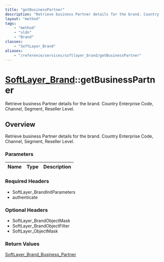 ```yaml
---
title: "getBusinessPartner"
description: "Retrieve business Partner details for the brand. Country Enterprise Code, Channel, Segment, Reseller Level."
layout: "method"
tags:
    - "method"
    - "sldn"
    - "Brand"
classes:
    - "SoftLayer_Brand"
aliases:
    - "/reference/services/softlayer_brand/getBusinessPartner"
---
```

# [SoftLayer_Brand](/reference/services/SoftLayer_Brand)::getBusinessPartner

Retrieve business Partner details for the brand. Country Enterprise Code, Channel, Segment, Reseller Level.


## Overview 
Retrieve business Partner details for the brand. Country Enterprise Code, Channel, Segment, Reseller Level.

### Parameters 
|Name | Type | Description |
| --- | --- | --- |


### Required Headers
* SoftLayer_BrandInitParameters
* authenticate

### Optional Headers
* SoftLayer_BrandObjectMask
* SoftLayer_BrandObjectFilter
* SoftLayer_ObjectMask

### Return Values
<a href='/reference/datatypes/SoftLayer_Brand_Business_Partner'>SoftLayer_Brand_Business_Partner </a>

